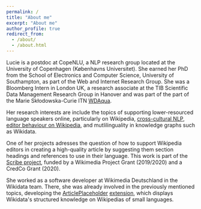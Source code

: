 ```yaml
---
permalink: /
title: "About me"
excerpt: "About me"
author_profile: true
redirect_from: 
  - /about/
  - /about.html
---
```


Lucie is a postdoc at CopeNLU, a NLP research group located at the University of Copenhagen (Københavns Universitet). She earned her PhD from the School of Electronics and Computer Science, University of Southampton, as part of the Web and Internet Research Group. She was a Bloomberg Intern in London UK, a research associate at the TIB Scientific Data Management Research Group in Hanover and was part of the part of the Marie Skłodowska-Curie ITN [WDAqua](http://wdaqua.eu/).

Her research interests are include the topics of supporting lower-resourced language speakers online, particularly on Wikipedia, [cross-cultural NLP](https://arxiv.org/abs/2203.13722), [editor behaviour on Wikipedia](https://dl.acm.org/doi/pdf/10.1145/3442442.3452337), and mutlilinguality in knowledge graphs such as Wikidata.  

One of her projects adresses the question of how to support Wikipedia editors in creating a high-quality article by suggesting them section headings and references to use in their language.
This work is part of the [Scribe project](https://meta.wikimedia.org/wiki/Scribe), funded by a Wikimedia Project Grant (2019/2020) and a CredCo Grant (2020).

She worked as a software developer at Wikimedia Deutschland in the Wikidata team. There, she was already involved in the previously mentioned topics, developing the [ArticlePlaceholder](https://commons.wikimedia.org/wiki/File:Generating_Article_Placeholders_from_Wikidata_for_Wikipedia_-_Increasing_Access_to_Free_and_Open_Knowledge.pdf) [extension](https://www.mediawiki.org/wiki/Extension:ArticlePlaceholder), which displays Wikidata's structured knowledge on Wikipedias of small languages.

